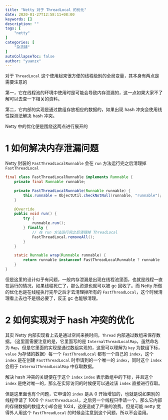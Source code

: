 ```yaml
---
title: "Netty 对于 ThreadLocal 的优化"
date: 2020-01-27T12:58:11+08:00
keywords: []
description: ""
tags: [
    "netty"
]
categories: [
    "杂货铺"
]
autoCollapseToc: false
author: "yuanzx"
---
```


对于 `ThreadLocal` 这个使用起来很方便的线程级别的全局变量，其本身有两点是需要注意的

第一，它在线程池的环境中使用时是可能会导致内存泄漏的，这一点如果大家不了解可以去查一下相关的资料。

第二，它内部的实现是通过数组存放相应的数据的，如果出现 hash 冲突会使用线性探测法解决 hash 冲突。

Netty 中的优化便是围绕这两点进行展开的

# 1 如何解决内存泄漏问题

Netty 封装的 `FastThreadLocalRunnable` 会在 `run` 方法运行完之后清理掉 `FastThreadLocal`

```java
final class FastThreadLocalRunnable implements Runnable {
    private final Runnable runnable;

    private FastThreadLocalRunnable(Runnable runnable) {
        this.runnable = ObjectUtil.checkNotNull(runnable, "runnable");
    }

    @Override
    public void run() {
        try {
            runnable.run();
        } finally {
            // 在 run 方法运行完之后清理掉 ThreadLocal
            FastThreadLocal.removeAll();
        }
    }

    static Runnable wrap(Runnable runnable) {
        return runnable instanceof FastThreadLocalRunnable ? runnable : new FastThreadLocalRunnable(runnable);
    }
}
```

但是这里的设计似乎有问题，一般内存泄漏是出现在线程池里面，也就是线程一直在运行的情况，如果线程死亡了，那么资源也就可以被 gc 回收了。而 Netty 所做的优化也是在线程执行完毕之后才去清理掉所有的 `FastThreadLocal`，这个时候清理看上去也不是很必要了，反正 gc 也能够清理。

# 2 如何实现对于 hash 冲突的优化

其实 Netty 内部实现看上去是通过空间来换时间，`Thread` 内部通过数组来保存数据。（这里面需要注意的是，它里面写的是 `InternalThreadLocalMap`，虽然命名为 `Map`，但是它里面的实现是通过数组实现的，这里可以理解为 `key` 为数组下标，`value` 为存储的数据）每一个 `FastThreadLocal` 都有一个自己的 `index`，这个 `index` 是在创建 `FastThreadLocal` 时申请到的一个唯一的 `index`，同时这个 `index` 会用于 `InternalThreadLocalMap` 中存取数据。

解决 hash 冲突的关键便在于这个 `index` `index` 表示数组中的下标，并且这个 `index` 是绝对唯一的，那么在实际访问的时候便可以通过该 `index` 直接进行存取。

但是这里面也有个问题，它申请的 `index` 是从 0 开始增加的，也就是说如果别的线程申请了 1000 个 `FastThreadLocal`，之后另一个线程只申请一个，那么它内部的存储数据的数组大小却会是 1024，这便造成了严重的浪费。但是可能 netty 觉得外人用这个 `FastThreadLocal` 的时候会注意到这个问题，所以不会滥用。